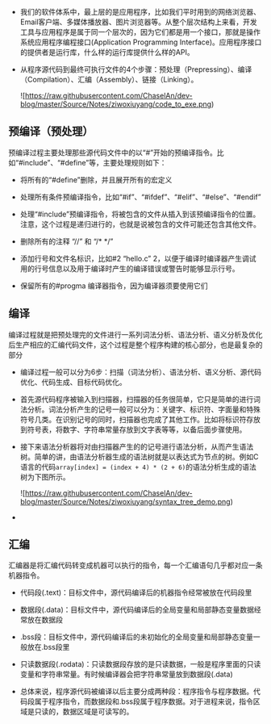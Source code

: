 * 我们的软件体系中，最上层的是应用程序，比如我们平时用到的网络浏览器、Email客户端、多媒体播放器、图片浏览器等。从整个层次结构上来看，开发工具与应用程序是属于同一个层次的，因为它们都是用一个接口，那就是操作系统应用程序编程接口(Application Programming Interface)。应用程序接口的提供者是运行库，什么样的运行库提供什么样的API。

* 从程序源代码到最终可执行文件的4个步骤：预处理（Prepressing）、编译（Compilation）、汇编（Assembly）、链接（Linking）。

  ![https://raw.githubusercontent.com/ChaselAn/dev-blog/master/Source/Notes/ziwoxiuyang/code_to_exe.png)

## 预编译（预处理）

​	预编译过程主要处理那些源代码文件中的以“#”开始的预编译指令。比如“#include”、“#define”等，主要处理规则如下：

* 将所有的“#define”删除，并且展开所有的宏定义

* 处理所有条件预编译指令，比如“#if”、“#ifdef”、“#elif”、“#else”、“#endif”

* 处理“#include”预编译指令，将被包含的文件从插入到该预编译指令的位置。注意，这个过程是递归进行的，也就是说被包含的文件可能还包含其他文件。

* 删除所有的注释 “//” 和 “/* */”

* 添加行号和文件名标识，比如#2 “hello.c” 2，以便于编译时编译器产生调试用的行号信息以及用于编译时产生的编译错误或警告时能够显示行号。

* 保留所有的#progma 编译器指令，因为编译器须要使用它们

## 编译

编译过程就是把预处理完的文件进行一系列词法分析、语法分析、语义分析及优化后生产相应的汇编代码文件，这个过程是整个程序构建的核心部分，也是最复杂的部分

* 编译过程一般可以分为6步：扫描（词法分析）、语法分析、语义分析、源代码优化、代码生成、目标代码优化。

* 首先源代码程序被输入到扫描器，扫描器的任务很简单，它只是简单的进行词法分析。词法分析产生的记号一般可以分为：关键字、标识符、字面量和特殊符号几类。在识别记号的同时，扫描器也完成了其他工作。比如将标识符存放到符号表，将数字、字符串常量存放到文字表等等，以备后面步骤使用。

* 接下来语法分析器将对由扫描器产生的的记号进行语法分析，从而产生语法树。简单的讲，由语法分析器生成的语法树就是以表达式为节点的树。例如C语言的代码`array[index] = (index + 4) * (2 + 6)`的语法分析生成的语法树为下图所示。

  ![https://raw.githubusercontent.com/ChaselAn/dev-blog/master/Source/Notes/ziwoxiuyang/syntax_tree_demo.png)

* 

## 汇编

汇编器是将汇编代码转变成机器可以执行的指令，每一个汇编语句几乎都对应一条机器指令。

* 代码段(.text)：目标文件中，源代码编译后的机器指令经常被放在代码段里

* 数据段(.data)：目标文件中，源代码编译后的全局变量和局部静态变量数据经常放在数据段

* .bss段：目标文件中，源代码编译后的未初始化的全局变量和局部静态变量一般放在.bss段里

* 只读数据段(.rodata)：只读数据段存放的是只读数据，一般是程序里面的只读变量和字符串常量。有时候编译器会把字符串常量放到数据段(.data)

* 总体来说，程序源代码被编译以后主要分成两种段：程序指令与程序数据。代码段属于程序指令，而数据段和.bss段属于程序数据。对于进程来说，指令区域是只读的，数据区域是可读写的。